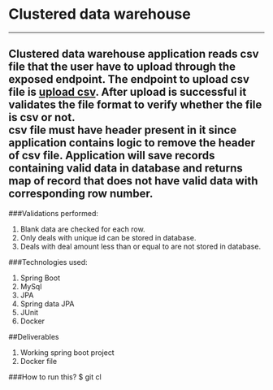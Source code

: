 # Clustered data warehouse

***
Clustered data warehouse application reads csv file that the user have to upload through the exposed endpoint. The
endpoint to upload csv file is [upload csv](http://localhost:9090/api/v1/deal/upload). After upload is successful it
validates the file format to verify whether the file is csv or not.<br/>
**csv file must have header present in it since application contains logic to remove the header of csv file.**
Application will save records containing valid data in database and returns map of  record that does not have valid data
with corresponding row number.
---
###Validations performed:
1. Blank data are checked for each row.
2. Only deals with unique id can be stored in database.
3. Deals with deal amount less than or equal to are not stored in database.

###Technologies used:
1. Spring Boot
2. MySql
3. JPA
4. Spring data JPA
5. JUnit
6. Docker

##Deliverables
1. Working spring boot project
2. Docker file

###How to run this?
$ git cl


